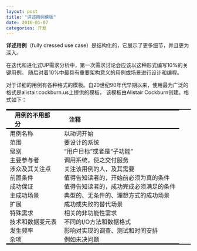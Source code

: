 ```yaml
---
layout: post
title: "详述用例模板"
date: 2016-01-07
categories: 开发
---
```

<style>
    table{
        width: 100%;
        border-collapse: collapse;
        border:solid #000000;
        border-width:2px 0px 2px 0px;
        border-spacing: 10px;
    }

    th{
        border: solid #000000;
        border-width:2px 0px 2px 0px;
        padding: 0 5%;
    }
  
    td{
        border: 0 solid #000000;
        padding: 0 10px;
    }
</style>
**详述用例**（fully dressed use case）是结构化的，它展示了更多细节，并且更为深入。

在迭代和进化式UP需求分析中，第一次需求讨论会应该以这种形式编写10%的关键用例。
随后对着10%中最具有重要架构意义的用例或场景进行设计和编程。

对于详细的用例有各种格式的模板。自20世纪90年代早期以来，使用最为广泛的格式是alistair.cockburn.us上提供的模板，
该模板由Alistair Cockburn创建。格式如下：

用例的不用部分 | 注释 
:-|:-
用例名称 | 以动词开始
范围 | 要设计的系统
级别 | “用户目标”或者是“子功能”
主要参与者 | 调用系统，使之交付服务
涉众及其关注点 | 关注该用例的人，及其需要
前置条件 | 值得告知读者的，开始前必须为真的条件
成功保证 | 值得告知读者的，成功完成必须满足的条件
主成功场景 | 典型的、无条件的、理想方式的成功场景
扩展 | 成功或失败的替代场景
特殊需求 | 相关的非功能性需求
技术和数据变元表 | 不同的I/O方法和数据格式
发生频率 | 影响对实现的调查、测试和时间安排
杂项 | 例如未决问题
